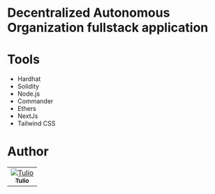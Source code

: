 # Decentralized Autonomous Organization fullstack application


# Tools

- Hardhat
- Solidity
- Node.js
- Commander
- Ethers
- NextJs
- Tailwind CSS

# Author

<table>
<tr>
<td align="center"><a href="https://github.com/tulioDev"><img src="https://github.com/tulioDev.png?size=100" alt="Tulio" align="center"/><br/><sub><b>Tulio</b></sub></a></td>
</tr>
</table>



<!--lint disable no-literal-urls-->
<p align="center">

</p>



